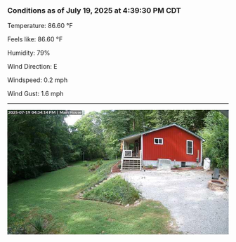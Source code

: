 ### Conditions as of July 19, 2025 at 4:39:30 PM CDT 

Temperature: 86.60 &deg;F

Feels like: 86.60 &deg;F

Humidity: 79%

Wind Direction: E

Windspeed: 0.2 mph

Wind Gust: 1.6 mph

---

<img src="./images/latest.jpeg"/>

